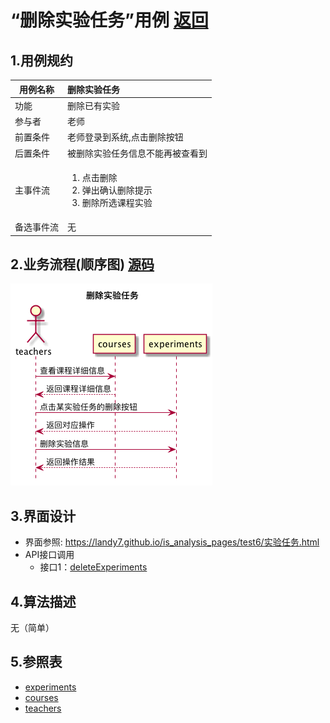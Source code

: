 # “删除实验任务”用例 [返回](././README.md)

## 1.用例规约

|用例名称|删除实验任务|
|-------|:-------------|
|功能|删除已有实验|
|参与者|老师|
|前置条件|老师登录到系统,点击删除按钮|
|后置条件|被删除实验任务信息不能再被查看到|
|主事件流|<ol><li>点击删除</li><li>弹出确认删除提示</li><li>删除所选课程实验</li></ol>|
|备选事件流|无|


## 2.业务流程(顺序图) [源码](../sequence/删除实验任务.md)
![删除实验任务](/out/test6/sequence/删除实验任务/删除实验任务.png)

## 3.界面设计
- 界面参照: https://landy7.github.io/is_analysis_pages/test6/实验任务.html
- API接口调用
    - 接口1：[deleteExperiments](../接口/deleteExperiments.md)
## 4.算法描述
无（简单）

## 5.参照表
- [experiments](../数据库设计.md/#experiments)
- [courses](../数据库设计.md/#courses)
- [teachers](../数据库设计.md/#teachers)